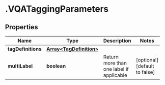 # .VQATaggingParameters

## Properties

Name | Type | Description | Notes
------------ | ------------- | ------------- | -------------
**tagDefinitions** | [**Array&lt;TagDefinition&gt;**](TagDefinition.md) |  | 
**multiLabel** | **boolean** | Return more than one label if applicable | [optional] [default to false]



